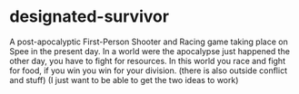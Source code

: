 # designated-survivor
A post-apocalyptic First-Person Shooter and Racing game taking place on Spee in the present day.
In a world were the apocalypse just happened the other day, you have to fight for resources.
In this world you race and fight for food, if you win you win for your division. (there is also outside conflict and stuff)
(I just want to be able to get the two ideas to work)
